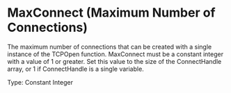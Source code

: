 # MaxConnect (Maximum Number of Connections)

The maximum number of connections that can be created with a single instance of the TCPOpen function. MaxConnect must be a constant integer with a value of 1 or greater. Set this value to the size of the ConnectHandle array, or 1 if ConnectHandle is a single variable.

Type: Constant Integer
